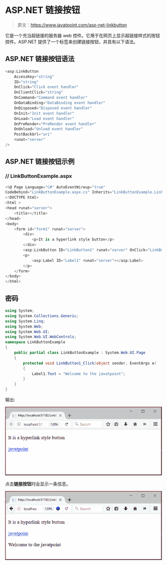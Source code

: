 # ASP.NET 链接按钮

> 原文：<https://www.javatpoint.com/asp-net-linkbutton>

它是一个充当超链接的服务器 web 控件。它用于在网页上显示超链接样式的按钮控件。ASP.NET 提供了一个标签来创建链接按钮，并具有以下语法。

## ASP.NET 链接按钮语法

```cs
<asp:LinkButton
    AccessKey="string"
    ID="string"
    OnClick="Click event handler"
    OnClientClick="string"
    OnCommand="Command event handler"
    OnDataBinding="DataBinding event handler"
    OnDisposed="Disposed event handler"
    OnInit="Init event handler"
    OnLoad="Load event handler"
    OnPreRender="PreRender event handler"
    OnUnload="Unload event handler"
    PostBackUrl="uri"
    runat="server"
/>

```

## ASP.NET 链接按钮示例

### // LinkButtonExample.aspx

```cs
<%@ Page Language="C#" AutoEventWireup="true" 
CodeBehind="LinkButtonExample.aspx.cs" Inherits="LinkButtonExample.LinkButtonExample" %>
<!DOCTYPE html>
<html >
<head runat="server">
    <title></title>
</head>
<body>
    <form id="form1" runat="server">
        <div>
            <p>It is a hyperlink style button</p>
        </div>
        <asp:LinkButton ID="LinkButton1" runat="server" OnClick="LinkButton1_Click">javatpoint</asp:LinkButton>
        <p>
            <asp:Label ID="Label1" runat="server"></asp:Label>
        </p>
    </form>
</body>
</html>

```

## 密码

```cs
using System;
using System.Collections.Generic;
using System.Linq;
using System.Web;
using System.Web.UI;
using System.Web.UI.WebControls;
namespace LinkButtonExample
{
    public partial class LinkButtonExample : System.Web.UI.Page
    {
        protected void LinkButton1_Click(object sender, EventArgs e)
        {
            Label1.Text = "Welcome to the javatpoint";
        }
    }
}

```

输出:

![ASP Net Linkbutton 1](img/a9890fe6161771819a35f7689352cf49.png)

点击**链接按钮**时会显示一条信息。

![ASP Net Linkbutton 2](img/64e6fb9ec3ffc95a231c58a35d932347.png)